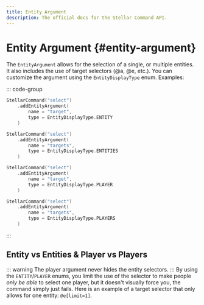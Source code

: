 ```yaml
---
title: Entity Argument
description: The official docs for the Stellar Command API.
---
```


# Entity Argument {#entity-argument}

The `EntityArgument` allows for the selection of a single, or multiple entities. It also includes the use of target selectors (@a, @e, etc.). You can customize the argument using the `EntityDisplayType` enum. Examples:

::: code-group
```kt [Entity]
StellarCommand("select")
    .addEntityArgument(
        name = "target",
        type = EntityDisplayType.ENTITY
    )
```
```kt [Entities]
StellarCommand("select")
    .addEntityArgument(
        name = "targets",
        type = EntityDisplayType.ENTITIES
    )
```
```kt [Player]
StellarCommand("select")
    .addEntityArgument(
        name = "target",
        type = EntityDisplayType.PLAYER
    )
```
```kt [Players]
StellarCommand("select")
    .addEntityArgument(
        name = "targets",
        type = EntityDisplayType.PLAYERS
    )
```
:::

## Entity vs Entities & Player vs Players

::: warning
The player argument never hides the entity selectors.
:::
By using the `ENTITY`/`PLAYER` enums, you limit the use of the selector to make people _only be able_ to select one player, but it doesn't visually force you, the command simply just fails. Here is an example of a target selector that only allows for one entity: `@e[limit=1]`.